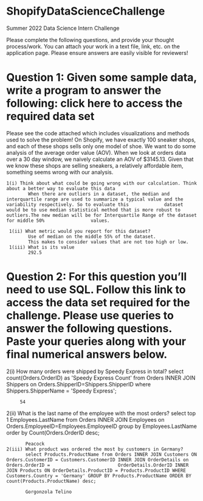 # ShopifyDataScienceChallenge

Summer 2022 Data Science Intern Challenge 

Please complete the following questions, and provide your thought process/work. You can attach your work in a text file, link, etc. on the application page. Please ensure answers are easily visible for reviewers!

# Question 1: Given some sample data, write a program to answer the following: click here to access the required data set
Please see the code attached which includes visualizations and methods used to solve the problem!
On Shopify, we have exactly 100 sneaker shops, and each of these shops sells only one model of shoe. We want to do some analysis of the average order value (AOV). When we look at orders data over a 30 day window, we naively calculate an AOV of $3145.13. Given that we know these shops are selling sneakers, a relatively affordable item, something seems wrong with our analysis.

    1(i) Think about what could be going wrong with our calculation. Think about a better way to evaluate this data
            When there are outliers in a dataset, the median and interquartile range are used to summarize a typical value and the variability respectively. So to evaluate this             dataset  would be to use median statistical method that is more robust to outliers.The new median will be for Interquartile Range of the dataset for middle 50%                 values.
            
     1(ii) What metric would you report for this dataset?
            Use of median on the middle 55% of the dataset. 
            This makes to consider values that are not too high or low.
     1(iii) What is its value
            292.5
         
         
  # Question 2: For this question you’ll need to use SQL. Follow this link to access the data set required for the challenge. Please use queries to answer the following questions. Paste your queries along with your final numerical answers below.
  
   2(i) How many orders were shipped by Speedy Express in total?
         select count(Orders.OrderID) as 'Speedy Express Count' from Orders INNER JOIN Shippers on  Orders.ShipperID=Shippers.ShipperID where Shippers.ShipperName = 'Speedy              Express';
         
         54
         
   2(ii) What is the last name of the employee with the most orders? 
           select top 1 Employees.LastName from Orders INNER JOIN Employees on Orders.EmployeeID=Employees.EmployeeID group by Employees.LastName order by                                Count(Orders.OrderID desc;
   
           Peacock
    2(iii) What product was ordered the most by customers in Germany?
           select Products.ProductName from Orders INNER JOIN Customers ON Orders.CustomerID = Customers.CustomerID INNER JOIN OrderDetails on Orders.OrderID =                         OrderDetails.OrderID INNER JOIN Products ON OrderDetails.ProductID = Products.ProductID WHERE Customers.Country = 'Germany' GROUP BY Products.ProductName ORDER BY              count(Products.ProductName) desc;
           
           Gorgonzola Telino



 
